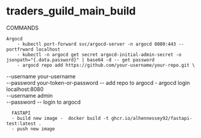 # traders_guild_main_build





COMMANDS

    Argocd
        - kubectl port-forward svc/argocd-server -n argocd 8080:443 -- portfrward localhost
        - kubectl -n argocd get secret argocd-initial-admin-secret -o jsonpath="{.data.password}" | base64 -d -- get password
        - argocd repo add https://github.com/your-username/your-repo.git \
  --username your-username \
  --password your-token-or-password -- add repo to argocd
        - argocd login localhost:8080 \
  --username admin \
  --password <your-password> -- login to argocd


      FASTAPI
      - build new image -  docker build -t ghcr.io/alhennessey92/fastapi-test:latest .
      - push new image





